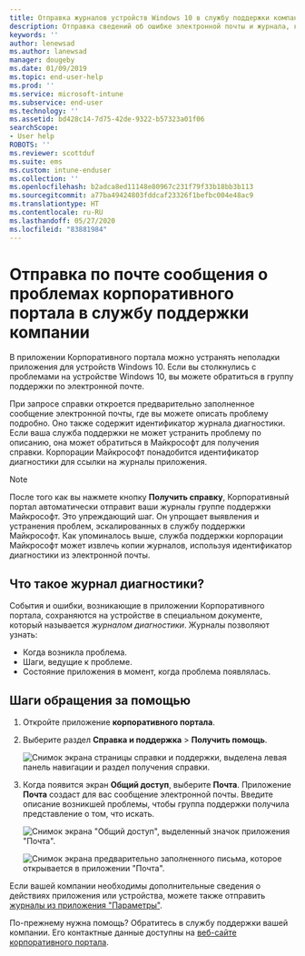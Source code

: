 ```yaml
---
title: Отправка журналов устройств Windows 10 в службу поддержки компании | Документы Майкрософт
description: Отправка сведений об ошибке электронной почты и журнала, которые помогут службе поддержки компании устранить проблемы с вашим приложением
keywords: ''
author: lenewsad
ms.author: lanewsad
manager: dougeby
ms.date: 01/09/2019
ms.topic: end-user-help
ms.prod: ''
ms.service: microsoft-intune
ms.subservice: end-user
ms.technology: ''
ms.assetid: bd428c14-7d75-42de-9322-b57323a01f06
searchScope:
- User help
ROBOTS: ''
ms.reviewer: scottduf
ms.suite: ems
ms.custom: intune-enduser
ms.collection: ''
ms.openlocfilehash: b2adca8ed11148e80967c231f79f33b18bb3b113
ms.sourcegitcommit: a77ba49424803fddcaf23326f1befbc004e48ac9
ms.translationtype: HT
ms.contentlocale: ru-RU
ms.lasthandoff: 05/27/2020
ms.locfileid: "83881984"
---
```

# <a name="email-your-company-support-about-problem-from-company-portal-for-windows"></a>Отправка по почте сообщения о проблемах корпоративного портала в службу поддержки компании

В приложении Корпоративного портала можно устранять неполадки приложения для устройств Windows 10. Если вы столкнулись с проблемами на устройстве Windows 10, вы можете обратиться в группу поддержки по электронной почте. 

При запросе справки откроется предварительно заполненное сообщение электронной почты, где вы можете описать проблему подробно. Оно также содержит идентификатор журнала диагностики. Если ваша служба поддержки не может устранить проблему по описанию, она может обратиться в Майкрософт для получения справки. Корпорации Майкрософт понадобится идентификатор диагностики для ссылки на журналы приложения.   


> [!Note]
> После того как вы нажмете кнопку **Получить справку**, Корпоративный портал автоматически отправит ваши журналы группе поддержки Майкрософт. Это упреждающий шаг. Он упрощает выявления и устранения проблем, эскалированных в службу поддержки Майкрософт. Как упоминалось выше, служба поддержки корпорации Майкрософт может извлечь копии журналов, используя идентификатор диагностики из электронной почты.  

## <a name="what-is-a-diagnostic-log"></a>Что такое журнал диагностики?

События и ошибки, возникающие в приложении Корпоративного портала, сохраняются на устройстве в специальном документе, который называется _журналом диагностики_. Журналы позволяют узнать:  
* Когда возникла проблема.  
* Шаги, ведущие к проблеме.  
* Состояние приложения в момент, когда проблема появлялась.   

## <a name="steps-to-get-help"></a>Шаги обращения за помощью  

1. Откройте приложение **корпоративного портала**.
2. Выберите раздел **Справка и поддержка** > **Получить помощь**.  

   ![Снимок экрана страницы справки и поддержки, выделена левая панель навигации и раздел получения справки.](./media/1812_UCP_Help_Support_Get_Help_Logs.png)    

3. Когда появится экран **Общий доступ**, выберите **Почта**. Приложение **Почта** создаст для вас сообщение электронной почты. Введите описание возникшей проблемы, чтобы группа поддержки получила представление о том, что искать.  

   ![Снимок экрана "Общий доступ", выделенный значок приложения "Почта".](./media/1811_Mail_Logs_Windows_CPapp.png)  


   ![Снимок экрана предварительно заполненного письма, которое открывается в приложении "Почта".](./media/1811_Get_Help_Email_Windows_CPapp.png)  

Если вашей компании необходимы дополнительные сведения о действиях приложения или устройства, можете также отправить [журналы из приложения "Параметры"](send-logs-to-your-it-admin-settings-windows.md).  

По-прежнему нужна помощь? Обратитесь в службу поддержки вашей компании. Его контактные данные доступны на [веб-сайте корпоративного портала](https://go.microsoft.com/fwlink/?linkid=2010980).  

